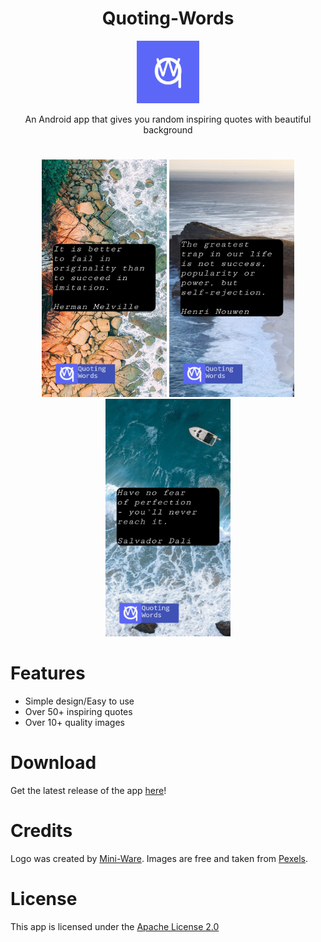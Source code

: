 <div align="center" width="100%">

  <h1>Quoting-Words</h1>

  <img style="width:100px; height:100px;" src="qw2.png">

  <p>An Android app that gives you random inspiring quotes with beautiful background</p>
</div>

#

<div align="center" width="100%">
  <img style="width:200px; height:380px;" src="ss0.jpg">
  <img style="width:200px; height:380px;" src="ss1.jpg">
  <img style="width:200px; height:380px;" src="ss2.jpg">
</div>

# Features
- Simple design/Easy to use
- Over 50+ inspiring quotes
- Over 10+ quality images
# Download
Get the latest release of the app [here](https://github.com/Mini-Ware/Quoting-Words/releases)!
# Credits
Logo was created by [Mini-Ware](https://github.com/Mini-Ware). Images are free and taken from [Pexels](https://www.pexels.com/).
# License
This app is licensed under the [Apache License 2.0](https://github.com/Mini-Ware/Quoting-Words/blob/main/LICENSE)
